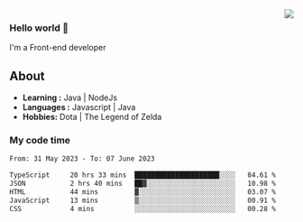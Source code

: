 <img align='right' src="https://github-readme-stats.vercel.app/api?username=jumodada&show_icons=true&theme=vue">

### Hello world 👋

I'm a Front-end developer 
    
## About
-  **Learning :** Java | NodeJs
-  **Languages :** Javascript | Java
-  **Hobbies:** Dota | The Legend of Zelda

### My code time

<!--START_SECTION:waka-->

```txt
From: 31 May 2023 - To: 07 June 2023

TypeScript     20 hrs 33 mins  █████████████████████░░░░   84.61 %
JSON           2 hrs 40 mins   ██▓░░░░░░░░░░░░░░░░░░░░░░   10.98 %
HTML           44 mins         ▓░░░░░░░░░░░░░░░░░░░░░░░░   03.07 %
JavaScript     13 mins         ▒░░░░░░░░░░░░░░░░░░░░░░░░   00.91 %
CSS            4 mins          ░░░░░░░░░░░░░░░░░░░░░░░░░   00.28 %
```

<!--END_SECTION:waka-->
